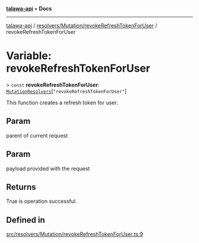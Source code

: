 [**talawa-api**](../../../../README.md) • **Docs**

***

[talawa-api](../../../../modules.md) / [resolvers/Mutation/revokeRefreshTokenForUser](../README.md) / revokeRefreshTokenForUser

# Variable: revokeRefreshTokenForUser

\> `const` **revokeRefreshTokenForUser**: [`MutationResolvers`](../../../../types/generatedGraphQLTypes/type-aliases/MutationResolvers.md)\[`"revokeRefreshTokenForUser"`\]

This function creates a refresh token for user.

## Param

parent of current request

## Param

payload provided with the request

## Returns

True is operation successful.

## Defined in

[src/resolvers/Mutation/revokeRefreshTokenForUser.ts:9](https://github.com/PalisadoesFoundation/talawa-api/blob/f9e8275b1ddff2d3edcec79ee3b37c07998f6cc3/src/resolvers/Mutation/revokeRefreshTokenForUser.ts#L9)
